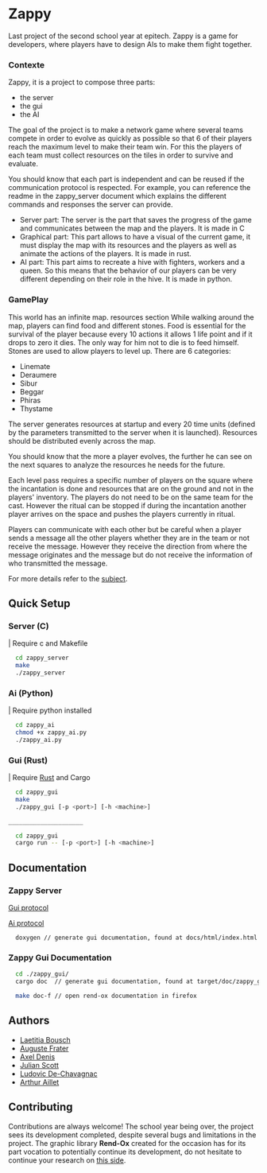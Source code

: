 
# Zappy

Last project of the second school year at epitech. Zappy is a game for developers, where players have to design AIs to make them fight together.

### Contexte

Zappy, it is a project to compose three parts:

- the server
- the gui
- the AI

The goal of the project is to make a network game where several teams compete in order to evolve as quickly as possible so that 6 of their players reach the maximum level to make their team win. For this the players of each team must collect resources on the tiles in order to survive and evaluate.

You should know that each part is independent and can be reused if the communication protocol is respected. For example, you can reference the readme in the zappy_server document which explains the different commands and responses the server can provide.

- Server part: The server is the part that saves the progress of the game and communicates between the map and the players. It is made in C
- Graphical part: This part allows to have a visual of the current game, it must display the map with its resources and the players as well as animate the actions of the players. It is made in rust.
- AI part: This part aims to recreate a hive with fighters, workers and a queen. So this means that the behavior of our players can be very different depending on their role in the hive. It is made in python.

### GamePlay

This world has an infinite map. resources section While walking around the map, players can find food and different stones. Food is essential for the survival of the player because every 10 actions it allows 1 life point and if it drops to zero it dies. The only way for him not to die is to feed himself. Stones are used to allow players to level up. There are 6 categories:

- Linemate
- Deraumere
- Sibur
- Beggar
- Phiras
- Thystame

The server generates resources at startup and every 20 time units (defined by the parameters transmitted to the server when it is launched). Resources should be distributed evenly across the map.

You should know that the more a player evolves, the further he can see on the next squares to analyze the resources he needs for the future.

Each level pass requires a specific number of players on the square where the incantation is done and resources that are on the ground and not in the players' inventory. The players do not need to be on the same team for the cast. However the ritual can be stopped if during the incantation another player arrives on the space and pushes the players currently in ritual.

Players can communicate with each other but be careful when a player sends a message all the other players whether they are in the team or not receive the message. However they receive the direction from where the message originates and the message but do not receive the information of who transmitted the message.

 For more details refer to the [subject](./subjects).
## Quick Setup
### Server (C)
| Require c and Makefile

```bash
  cd zappy_server
  make
  ./zappy_server
```

### Ai (Python)
| Require python installed

```bash
  cd zappy_ai
  chmod +x zappy_ai.py
  ./zappy_ai.py
```
### Gui (Rust)
| Require [Rust](https://www.rust-lang.org/tools/install) and Cargo

```bash
  cd zappy_gui
  make
  ./zappy_gui [-p <port>] [-h <machine>]

_____________________

  cd zappy_gui
  cargo run -- [-p <port>] [-h <machine>]
```
## Documentation

### Zappy Server

[Gui protocol](./zappy_server/ZAPPY_GUI.md)

[Ai protocol](./zappy_server/ZAPPY_AI.md)

```
  doxygen // generate gui documentation, found at docs/html/index.html
```

### Zappy Gui Documentation

```bash
  cd ./zappy_gui/
  cargo doc  // generate gui documentation, found at target/doc/zappy_gui/index.html

  make doc-f // open rend-ox documentation in firefox
```
## Authors

- [Laetitia Bousch](https://github.com/Chasfory)
- [Auguste Frater](https://github.com/augustefrater)
- [Axel Denis](https://github.com/axel-denis)
- [Julian Scott](https://github.com/syborg64)
- [Ludovic De-Chavagnac](https://github.com/Ludofr3)
- [Arthur Aillet](https://github.com/Arthur-Aillet)

## Contributing

Contributions are always welcome!
The school year being over, the project sees its development completed, despite several bugs and limitations in the project. The graphic library **Rend-Ox** created for the occasion has for its part vocation to potentially continue its development, do not hesitate to continue your research on [this side](https://github.com/Arthur-Aillet/Rend-ox).
